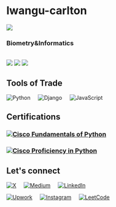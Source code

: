 # lwangu-carlton
<a href="https://lwangugit.github.io">
<img src="salutations.png" style="width=600px"/>
</a>

<!-- Info Header -->
### Biometry&Informatics

<br/>

<!--My Github Stats-->
<picture style="width=600px">
<source
  srcset="https://github-readme-stats.vercel.app/api?username=LwanguCarlton&show_icons=true&card_width=600px&theme=transparent&count_private=true&custom_title=My+Github+Stats%3A"
  media="(prefers-color-scheme: dark)"
/>
<source
  srcset="https://github-readme-stats.vercel.app/api?username=LwanguCarlton&show_icons=true&card_width=600px&theme=outrun&count_private=true&custom_title=My+Github+Stats%3A"
  media="(prefers-color-scheme: light), (prefers-color-scheme: no-preference)"
/>
<img src="https://github-readme-stats.vercel.app/api?username=LwanguCarlton&show_icons=true&card_width=600px&theme=outrun&count_private=true&custom_title=My+Github+Stats%3A" />
</picture>

<!--Github Streak-->
<picture style="width=600px">
<source
  srcset="https://streak-stats.demolab.com/?user=LwanguCarlton&theme=transparent&exclude_days=Sat,Sun&card_width=600px&starting_year=2023"
  media="(prefers-color-scheme: dark)"
/>
<source
  srcset="https://streak-stats.demolab.com/?user=DanielMuringe&theme=outrun&exclude_days=Sat,Sun&card_width=600px&starting_year=2023"
  media="(prefers-color-scheme: light), (prefers-color-scheme: no-preference)"
/>
<img src="https://streak-stats.demolab.com/?user=LwanguCarlton&theme=outrun&exclude_days=Sat,Sun&card_width=600px&starting_year=2023" />
</picture>

<!--Top Langs-->
<picture style="width=600px">
<source
  srcset="https://github-readme-stats.vercel.app/api/top-langs/?username=lwangucarlton&card_width=600px&theme=transparent&count_private=true&show_icons=true&custom_title=My+Top+Languages%3A&layout=compact&hide=html,css"
  media="(prefers-color-scheme: dark)"
/>
<source
  srcset="https://github-readme-stats.vercel.app/api/top-langs/?username=lwangucarlton&card_width=600px&theme=outrun&count_private=true&show_icons=true&custom_title=My+Top+Languages%3A&layout=compact&hide=html,css"
  media="(prefers-color-scheme: light), (prefers-color-scheme: no-preference)"
/>
  <img
  src="https://github-readme-stats.vercel.app/api/top-langs/?username=LwanguCarlton&card_width=600px&theme=transparent&count_private=true&show_icons=true&custom_title=My+Top+Languages%3A&layout=compact&hide=html,css"
/>
</picture>


## Tools of Trade
![Python](https://img.shields.io/badge/python-3670A0?style=for-the-badge&logo=python&logoColor=ffdd54)
&nbsp;
&nbsp;
![Django](https://img.shields.io/badge/django-%23092E20.svg?style=for-the-badge&logo=django&logoColor=white)
&nbsp;
&nbsp;
![JavaScript](https://img.shields.io/badge/javascript-%23323330.svg?style=for-the-badge&logo=javascript&logoColor=%23F7DF1E)


## Certifications
### [![Cisco](https://img.shields.io/badge/cisco-%23049fd9.svg?style=for-the-badge&logo=cisco&logoColor=black) Fundamentals of Python](https://www.credly.com/badges/69ac73d1-3e88-42cd-8a19-86d5f41f7814/linked_in_profile) 

### [![Cisco](https://img.shields.io/badge/cisco-%23049fd9.svg?style=for-the-badge&logo=cisco&logoColor=black) Proficiency in Python](https://www.credly.com/badges/0ab4bc9c-997d-4b69-9118-d657e4276e7a/linked_in_profile) 


## Let's connect
[![X](https://img.shields.io/badge/X-%23000000.svg?style=for-the-badge&logo=X&logoColor=white)](https://x.com/DanielMuringe)
&nbsp;
&nbsp;
[![Medium](https://img.shields.io/badge/Medium-12100E?style=for-the-badge&logo=medium&logoColor=white)](https://medium.com/@DanielMuringe)
&nbsp;
&nbsp;
[![LinkedIn](https://img.shields.io/badge/linkedin-%230077B5.svg?style=for-the-badge&logo=linkedin&logoColor=white&url=https%3A%2F%2Fwww.linkedin.com%2Fin%2FDanielMuringe)](https://www.linkedin.com/in/danielmuringe/)
&nbsp;
&nbsp;

[![Upwork](https://img.shields.io/badge/UpWork-6FDA44?style=for-the-badge&logo=Upwork&logoColor=white&url=https%3A%2F%2Fwww.upwork.com%2Ffreelancers%2F%7E011893fb3469aa6f91)]( https://www.upwork.com/freelancers/~011893fb3469aa6f91)
&nbsp;
&nbsp;
[![Instagram](https://img.shields.io/badge/Instagram-%23E4405F.svg?style=for-the-badge&logo=Instagram&logoColor=white&url=https%3A%2F%2Fwww.instagram.com%2Fdaniel_muringe%2F)]( https://www.instagram.com/daniel_muringe/)
&nbsp;
&nbsp;
[![LeetCode](https://img.shields.io/badge/-LeetCode-FFA116?style=for-the-badge&logo=LeetCode&logoColor=black)](https://leetcode.com/DanielMuringe/)
